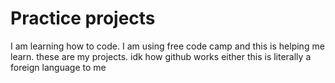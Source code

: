 <h1>Practice projects</h1>
<p>I am learning how to code. I am using free code camp and this is helping me learn. these are my projects. idk how github works either this is literally a foreign language to me</p>
